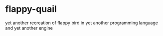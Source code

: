 # flappy-quail
yet another recreation of flappy bird in yet another programming language and yet another engine

